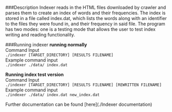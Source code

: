 ###Description
Indexer reads in the HTML files downloaded by crawler and parses them to create an index of words and their frequencies. 
The index is stored in a file called index.dat, which lists the words along with an identifier to the files they were found 
in, and their frequency in said file. The program has two modes: one is a testing mode that allows the user to test index writing
and reading functionality.

###Running indexer
**running normally**<br>
Command Input<br>
``./indexer [TARGET_DIRECTORY] [RESULTS FILENAME]``<br>
Example command input<br>
``./indexer ./data/ index.dat``

**Running index test version**<br>
Command Input<br>
``./indexer [TARGET_DIRECTORY] [RESULTS FILENAME] [REWRITTEN FILENAME]``<br>
Example command input<br>
``./indexer ./data/ index.dat new_index.dat``

Further documentation can be found [here](./Indexer documentation)
